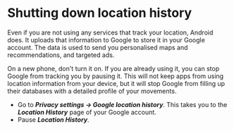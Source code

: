 # Shutting down location history

Even if you are not using any services that track your location, Android does. It uploads that information to Google 
to store it in your Google account. The data is used to send you personalised maps and recommendations, and targeted 
ads.

On a new phone, don't turn it on. If you are already using it, you can stop Google from tracking you by pausing it. 
This will not keep apps from using location information from your device, but it will stop Google from filling up their 
databases with a detailed profile of your movements.

* Go to ***Privacy settings -> Google location history***. This takes you to the ***Location History*** page of your Google account.
* Pause ***Location History***.
